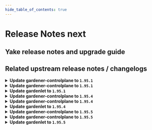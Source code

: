 ```yaml
---
hide_table_of_contents: true
---
```


# Release Notes next

## Yake release notes and upgrade guide

## Related upstream release notes / changelogs


<details>
<summary><b>Update gardener-controlplane to <code>1.95.1</code></b></summary>

# [gardener/gardener]

## 🏃 Others

- `[OPERATOR]` gardenlet: An issue causing the blackbox-exporter Deployment to be created and to be unhealthy in the Shoot control plane for Shoots with `.spec.purpose=testing` is now fixed. by @ialidzhikov [#9798]

## Docker Images
- admission-controller: `europe-docker.pkg.dev/gardener-project/releases/gardener/admission-controller:v1.95.1`
- apiserver: `europe-docker.pkg.dev/gardener-project/releases/gardener/apiserver:v1.95.1`
- controller-manager: `europe-docker.pkg.dev/gardener-project/releases/gardener/controller-manager:v1.95.1`
- gardenlet: `europe-docker.pkg.dev/gardener-project/releases/gardener/gardenlet:v1.95.1`
- node-agent: `europe-docker.pkg.dev/gardener-project/releases/gardener/node-agent:v1.95.1`
- operator: `europe-docker.pkg.dev/gardener-project/releases/gardener/operator:v1.95.1`
- resource-manager: `europe-docker.pkg.dev/gardener-project/releases/gardener/resource-manager:v1.95.1`
- scheduler: `europe-docker.pkg.dev/gardener-project/releases/gardener/scheduler:v1.95.1`


</details>

<details>
<summary><b>Update gardener-controlplane to <code>1.95.1</code></b></summary>

# [gardener/gardener]

## 🏃 Others

- `[OPERATOR]` gardenlet: An issue causing the blackbox-exporter Deployment to be created and to be unhealthy in the Shoot control plane for Shoots with `.spec.purpose=testing` is now fixed. by @ialidzhikov [#9798]

## Docker Images
- admission-controller: `europe-docker.pkg.dev/gardener-project/releases/gardener/admission-controller:v1.95.1`
- apiserver: `europe-docker.pkg.dev/gardener-project/releases/gardener/apiserver:v1.95.1`
- controller-manager: `europe-docker.pkg.dev/gardener-project/releases/gardener/controller-manager:v1.95.1`
- gardenlet: `europe-docker.pkg.dev/gardener-project/releases/gardener/gardenlet:v1.95.1`
- node-agent: `europe-docker.pkg.dev/gardener-project/releases/gardener/node-agent:v1.95.1`
- operator: `europe-docker.pkg.dev/gardener-project/releases/gardener/operator:v1.95.1`
- resource-manager: `europe-docker.pkg.dev/gardener-project/releases/gardener/resource-manager:v1.95.1`
- scheduler: `europe-docker.pkg.dev/gardener-project/releases/gardener/scheduler:v1.95.1`


</details>

<details>
<summary><b>Update gardenlet to <code>1.95.1</code></b></summary>

# [gardener/gardener]

## 🏃 Others

- `[OPERATOR]` gardenlet: An issue causing the blackbox-exporter Deployment to be created and to be unhealthy in the Shoot control plane for Shoots with `.spec.purpose=testing` is now fixed. by @ialidzhikov [#9798]

## Docker Images
- admission-controller: `europe-docker.pkg.dev/gardener-project/releases/gardener/admission-controller:v1.95.1`
- apiserver: `europe-docker.pkg.dev/gardener-project/releases/gardener/apiserver:v1.95.1`
- controller-manager: `europe-docker.pkg.dev/gardener-project/releases/gardener/controller-manager:v1.95.1`
- gardenlet: `europe-docker.pkg.dev/gardener-project/releases/gardener/gardenlet:v1.95.1`
- node-agent: `europe-docker.pkg.dev/gardener-project/releases/gardener/node-agent:v1.95.1`
- operator: `europe-docker.pkg.dev/gardener-project/releases/gardener/operator:v1.95.1`
- resource-manager: `europe-docker.pkg.dev/gardener-project/releases/gardener/resource-manager:v1.95.1`
- scheduler: `europe-docker.pkg.dev/gardener-project/releases/gardener/scheduler:v1.95.1`


</details>

<details>
<summary><b>Update gardener-controlplane to <code>1.95.4</code></b></summary>

# [gardener/gardener]

## 🐛 Bug Fixes

- `[OPERATOR]` The broken `prometheus-longterm` `ScrapeConfig`s introduced with `v1.95.0` have been fixed. by @bd3lage [#9918]
- `[OPERATOR]` gardenlet: An issue causing alerts contributed by extensions containing a multi-line `expr` not to be properly translated in a PrometheusRule is now fixed. by @dimitar-kostadinov [#9920]
- `[USER]` A bug in the Prometheus dashboard for shoots not showing metrics for most panels has been fixed. by @rfranzke [#9928]

## Docker Images
- admission-controller: `europe-docker.pkg.dev/gardener-project/releases/gardener/admission-controller:v1.95.4`
- apiserver: `europe-docker.pkg.dev/gardener-project/releases/gardener/apiserver:v1.95.4`
- controller-manager: `europe-docker.pkg.dev/gardener-project/releases/gardener/controller-manager:v1.95.4`
- gardenlet: `europe-docker.pkg.dev/gardener-project/releases/gardener/gardenlet:v1.95.4`
- node-agent: `europe-docker.pkg.dev/gardener-project/releases/gardener/node-agent:v1.95.4`
- operator: `europe-docker.pkg.dev/gardener-project/releases/gardener/operator:v1.95.4`
- resource-manager: `europe-docker.pkg.dev/gardener-project/releases/gardener/resource-manager:v1.95.4`
- scheduler: `europe-docker.pkg.dev/gardener-project/releases/gardener/scheduler:v1.95.4`


</details>

<details>
<summary><b>Update gardener-controlplane to <code>1.95.4</code></b></summary>

# [gardener/gardener]

## 🐛 Bug Fixes

- `[OPERATOR]` The broken `prometheus-longterm` `ScrapeConfig`s introduced with `v1.95.0` have been fixed. by @bd3lage [#9918]
- `[OPERATOR]` gardenlet: An issue causing alerts contributed by extensions containing a multi-line `expr` not to be properly translated in a PrometheusRule is now fixed. by @dimitar-kostadinov [#9920]
- `[USER]` A bug in the Prometheus dashboard for shoots not showing metrics for most panels has been fixed. by @rfranzke [#9928]

## Docker Images
- admission-controller: `europe-docker.pkg.dev/gardener-project/releases/gardener/admission-controller:v1.95.4`
- apiserver: `europe-docker.pkg.dev/gardener-project/releases/gardener/apiserver:v1.95.4`
- controller-manager: `europe-docker.pkg.dev/gardener-project/releases/gardener/controller-manager:v1.95.4`
- gardenlet: `europe-docker.pkg.dev/gardener-project/releases/gardener/gardenlet:v1.95.4`
- node-agent: `europe-docker.pkg.dev/gardener-project/releases/gardener/node-agent:v1.95.4`
- operator: `europe-docker.pkg.dev/gardener-project/releases/gardener/operator:v1.95.4`
- resource-manager: `europe-docker.pkg.dev/gardener-project/releases/gardener/resource-manager:v1.95.4`
- scheduler: `europe-docker.pkg.dev/gardener-project/releases/gardener/scheduler:v1.95.4`


</details>

<details>
<summary><b>Update gardenlet to <code>1.95.4</code></b></summary>

# [gardener/gardener]

## 🐛 Bug Fixes

- `[OPERATOR]` The broken `prometheus-longterm` `ScrapeConfig`s introduced with `v1.95.0` have been fixed. by @bd3lage [#9918]
- `[OPERATOR]` gardenlet: An issue causing alerts contributed by extensions containing a multi-line `expr` not to be properly translated in a PrometheusRule is now fixed. by @dimitar-kostadinov [#9920]
- `[USER]` A bug in the Prometheus dashboard for shoots not showing metrics for most panels has been fixed. by @rfranzke [#9928]

## Docker Images
- admission-controller: `europe-docker.pkg.dev/gardener-project/releases/gardener/admission-controller:v1.95.4`
- apiserver: `europe-docker.pkg.dev/gardener-project/releases/gardener/apiserver:v1.95.4`
- controller-manager: `europe-docker.pkg.dev/gardener-project/releases/gardener/controller-manager:v1.95.4`
- gardenlet: `europe-docker.pkg.dev/gardener-project/releases/gardener/gardenlet:v1.95.4`
- node-agent: `europe-docker.pkg.dev/gardener-project/releases/gardener/node-agent:v1.95.4`
- operator: `europe-docker.pkg.dev/gardener-project/releases/gardener/operator:v1.95.4`
- resource-manager: `europe-docker.pkg.dev/gardener-project/releases/gardener/resource-manager:v1.95.4`
- scheduler: `europe-docker.pkg.dev/gardener-project/releases/gardener/scheduler:v1.95.4`


</details>

<details>
<summary><b>Update gardener-controlplane to <code>1.95.5</code></b></summary>

# [gardener/gardener]

## ✨ New Features

- `[OPERATOR]` `gardenlet`'s `Pod` garbage collector (part of its `shoot-care` controller) now considers `Pod`s with reason `NodeAffinity`, i.e., it auto-deletes such `Pod`s. by @rfranzke [#9950]
## 🏃 Others

- `[DEPENDENCY]` The `gardener/dashboard` image has been updated to `1.74.2`. [Release Notes](https://togithub.com/gardener/dashboard/releases/tag/1.74.2) by @ialidzhikov [#9947]

## Docker Images
- admission-controller: `europe-docker.pkg.dev/gardener-project/releases/gardener/admission-controller:v1.95.5`
- apiserver: `europe-docker.pkg.dev/gardener-project/releases/gardener/apiserver:v1.95.5`
- controller-manager: `europe-docker.pkg.dev/gardener-project/releases/gardener/controller-manager:v1.95.5`
- gardenlet: `europe-docker.pkg.dev/gardener-project/releases/gardener/gardenlet:v1.95.5`
- node-agent: `europe-docker.pkg.dev/gardener-project/releases/gardener/node-agent:v1.95.5`
- operator: `europe-docker.pkg.dev/gardener-project/releases/gardener/operator:v1.95.5`
- resource-manager: `europe-docker.pkg.dev/gardener-project/releases/gardener/resource-manager:v1.95.5`
- scheduler: `europe-docker.pkg.dev/gardener-project/releases/gardener/scheduler:v1.95.5`


</details>

<details>
<summary><b>Update gardener-controlplane to <code>1.95.5</code></b></summary>

# [gardener/gardener]

## ✨ New Features

- `[OPERATOR]` `gardenlet`'s `Pod` garbage collector (part of its `shoot-care` controller) now considers `Pod`s with reason `NodeAffinity`, i.e., it auto-deletes such `Pod`s. by @rfranzke [#9950]
## 🏃 Others

- `[DEPENDENCY]` The `gardener/dashboard` image has been updated to `1.74.2`. [Release Notes](https://togithub.com/gardener/dashboard/releases/tag/1.74.2) by @ialidzhikov [#9947]

## Docker Images
- admission-controller: `europe-docker.pkg.dev/gardener-project/releases/gardener/admission-controller:v1.95.5`
- apiserver: `europe-docker.pkg.dev/gardener-project/releases/gardener/apiserver:v1.95.5`
- controller-manager: `europe-docker.pkg.dev/gardener-project/releases/gardener/controller-manager:v1.95.5`
- gardenlet: `europe-docker.pkg.dev/gardener-project/releases/gardener/gardenlet:v1.95.5`
- node-agent: `europe-docker.pkg.dev/gardener-project/releases/gardener/node-agent:v1.95.5`
- operator: `europe-docker.pkg.dev/gardener-project/releases/gardener/operator:v1.95.5`
- resource-manager: `europe-docker.pkg.dev/gardener-project/releases/gardener/resource-manager:v1.95.5`
- scheduler: `europe-docker.pkg.dev/gardener-project/releases/gardener/scheduler:v1.95.5`


</details>

<details>
<summary><b>Update gardenlet to <code>1.95.5</code></b></summary>

# [gardener/gardener]

## ✨ New Features

- `[OPERATOR]` `gardenlet`'s `Pod` garbage collector (part of its `shoot-care` controller) now considers `Pod`s with reason `NodeAffinity`, i.e., it auto-deletes such `Pod`s. by @rfranzke [#9950]
## 🏃 Others

- `[DEPENDENCY]` The `gardener/dashboard` image has been updated to `1.74.2`. [Release Notes](https://togithub.com/gardener/dashboard/releases/tag/1.74.2) by @ialidzhikov [#9947]

## Docker Images
- admission-controller: `europe-docker.pkg.dev/gardener-project/releases/gardener/admission-controller:v1.95.5`
- apiserver: `europe-docker.pkg.dev/gardener-project/releases/gardener/apiserver:v1.95.5`
- controller-manager: `europe-docker.pkg.dev/gardener-project/releases/gardener/controller-manager:v1.95.5`
- gardenlet: `europe-docker.pkg.dev/gardener-project/releases/gardener/gardenlet:v1.95.5`
- node-agent: `europe-docker.pkg.dev/gardener-project/releases/gardener/node-agent:v1.95.5`
- operator: `europe-docker.pkg.dev/gardener-project/releases/gardener/operator:v1.95.5`
- resource-manager: `europe-docker.pkg.dev/gardener-project/releases/gardener/resource-manager:v1.95.5`
- scheduler: `europe-docker.pkg.dev/gardener-project/releases/gardener/scheduler:v1.95.5`


</details>
